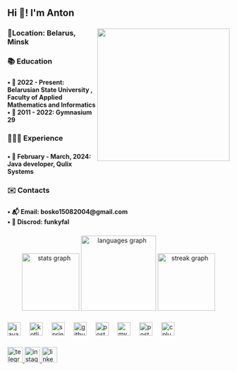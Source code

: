 <h2 align="left">Hi 👋! I'm Anton</h2>

###

<img align="right" height="300" src="https://i.gifer.com/6av1.gif"  />

###

<h3 align="left">📍Location: Belarus, Minsk</h3>

###

<h3 align="left">📚 Education</h3>

###

<h4 align="left">• 🏫 2022 - Present: Belarusian State University , Faculty of Applied Mathematics and Informatics <br>• 📗 2011 - 2022: Gymnasium 29</h4>

###

<h3 align="left">👨🏻‍💻 Experience</h3>

###

<h4 align="left">• 💾 February - March, 2024: Java developer, Qulix Systems</h4>

###

<h3 align="left">✉️ Contacts</h3>

###

<h4 align="left">• 📬 Email: bosko15082004@gmail.com<br>• 👾 Discrod: funkyfal</h4>

###

<div align="center">
  <img src="https://github-readme-stats.vercel.app/api?username=Funkyfal&hide_title=false&hide_rank=false&show_icons=true&include_all_commits=true&count_private=true&disable_animations=false&theme=dark&locale=en&hide_border=false" height="130" alt="stats graph"  />
  <img src="https://github-readme-stats.vercel.app/api/top-langs?username=Funkyfal&locale=en&hide_title=false&layout=compact&card_width=320&langs_count=5&theme=dark&hide_border=false" height="170" alt="languages graph"  />
  <img src="https://streak-stats.demolab.com?user=Funkyfal&locale=en&mode=daily&theme=dark&hide_border=false&border_radius=5" height="130" alt="streak graph"  />
</div>

###

<div align="left">
  <img src="https://cdn.jsdelivr.net/gh/devicons/devicon/icons/java/java-original.svg" height="30" alt="java logo"  />
  <img width="12" />
  <img src="https://cdn.jsdelivr.net/gh/devicons/devicon/icons/kotlin/kotlin-original.svg" height="30" alt="kotlin logo"  />
  <img width="12" />
  <img src="https://cdn.jsdelivr.net/gh/devicons/devicon/icons/spring/spring-original.svg" height="30" alt="spring logo"  />
  <img width="12" />
  <img src="https://skillicons.dev/icons?i=github" height="30" alt="github logo"  />
  <img width="12" />
  <img src="https://cdn.jsdelivr.net/gh/devicons/devicon/icons/postgresql/postgresql-original.svg" height="30" alt="postgresql logo"  />
  <img width="12" />
  <img src="https://skillicons.dev/icons?i=mysql" height="30" alt="mysql logo"  />
  <img width="12" />
  <img src="https://skillicons.dev/icons?i=postman" height="30" alt="postman logo"  />
  <img width="12" />
  <img src="https://cdn.jsdelivr.net/gh/devicons/devicon/icons/cplusplus/cplusplus-original.svg" height="30" alt="cplusplus logo"  />
</div>

###

<div align="left">
  <a href="https://t.me/funkyfal" target="_blank">
    <img src="https://img.shields.io/static/v1?message=Telegram&logo=telegram&label=&color=2CA5E0&logoColor=white&labelColor=&style=for-the-badge" height="35" alt="telegram logo"  />
  </a>
  <a href="https://www.instagram.com/anton_dosko" target="_blank">
    <img src="https://img.shields.io/static/v1?message=Instagram&logo=instagram&label=&color=E4405F&logoColor=white&labelColor=&style=for-the-badge" height="35" alt="instagram logo"  />
  </a>
  <a href="https://www.linkedin.com/in/anton-bosko-a537a8302/" target="_blank">
    <img src="https://img.shields.io/static/v1?message=LinkedIn&logo=linkedin&label=&color=0077B5&logoColor=white&labelColor=&style=for-the-badge" height="35" alt="linkedin logo"  />
  </a>
</div>

###
